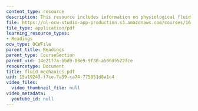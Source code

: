 ```yaml
---
content_type: resource
description: This resource includes information on physiological fluid flow.
file: https://ol-ocw-studio-app-production.s3.amazonaws.com/courses/16-423j-aerospace-biomedical-and-life-support-engineering-spring-2006/15a19243f7ce7a59ca74775851d8a1c4_fluid_mechanics.pdf
file_type: application/pdf
learning_resource_types:
- Readings
ocw_type: OCWFile
parent_title: Readings
parent_type: CourseSection
parent_uid: 14e21f7a-bbd9-08e9-9f30-a506d5522fce
resourcetype: Document
title: fluid_mechanics.pdf
uid: 15a19243-f7ce-7a59-ca74-775851d8a1c4
video_files:
  video_thumbnail_file: null
video_metadata:
  youtube_id: null
---
```

